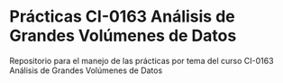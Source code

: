 # Prácticas CI-0163 Análisis de Grandes Volúmenes de Datos

Repositorio para el manejo de las prácticas por tema del curso CI-0163 Análisis de Grandes Volúmenes de Datos
